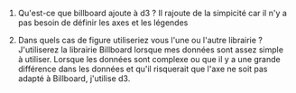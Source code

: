 1. Qu'est-ce que billboard ajoute à d3 ?
Il rajoute de la simpicité car il n'y a pas besoin de définir les axes et les légendes

2. Dans quels cas de figure utiliseriez vous l'une ou l'autre librairie ?
J'utiliserez la librairie Billboard lorsque mes données sont assez simple à utiliser. Lorsque les données sont complexe ou que il y a une grande différence dans les données et qu'il risquerait que l'axe ne soit pas adapté à Billboard, j'utilise d3.
